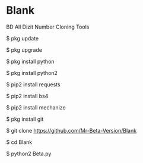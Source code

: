 # Blank
BD All Dizit Number Cloning Tools

$ pkg update

$ pkg upgrade

$ pkg install python

$ pkg install python2

$ pip2 install requests

$ pip2 install bs4

$ pip2 install mechanize

$ pkg install git

$ git clone https://github.com/Mr-Beta-Version/Blank

$ cd Blank

$ python2 Beta.py
